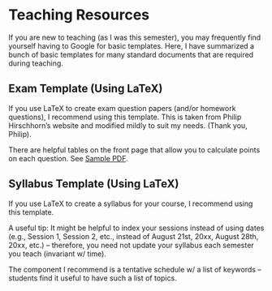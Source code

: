 # Teaching Resources

If you are new to teaching (as I was this semester), you may frequently find yourself having to Google for basic templates. Here, I have summarized a bunch of basic templates for many standard documents that are required during teaching. 

## Exam Template (Using LaTeX)

If you use LaTeX to create exam question papers (and/or homework questions), I recommend using this template. This is taken from Philip Hirschhorn’s website and modified mildly to suit my needs. (Thank you, Philip). 

There are helpful tables on the front page that allow you to calculate points on each question. See [Sample PDF](https://github.com/harish-guda/teaching-resources/blob/master/exam-template.pdf).

## Syllabus Template (Using LaTeX)

If you use LaTeX to create a syllabus for your course, I recommend using this template. 

A useful tip: It might be helpful to index your sessions instead of using dates (e.g., Session 1, Session 2, etc., instead of August 21st, 20xx, August 28th, 20xx, etc.) – therefore, you need not update your syllabus each semester you teach (invariant w/ time). 

The component I recommend is a tentative schedule w/ a list of keywords – students find it useful to have such a list of topics. 
